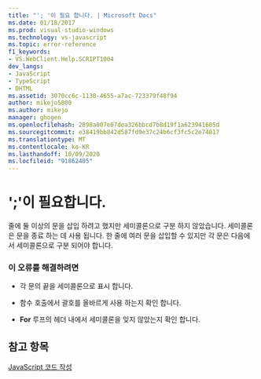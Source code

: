 ```yaml
---
title: "'; '이 필요 합니다. | Microsoft Docs"
ms.date: 01/18/2017
ms.prod: visual-studio-windows
ms.technology: vs-javascript
ms.topic: error-reference
f1_keywords:
- VS.WebClient.Help.SCRIPT1004
dev_langs:
- JavaScript
- TypeScript
- DHTML
ms.assetid: 3070cc6c-1138-4655-a7ac-723379f48f94
author: mikejo5000
ms.author: mikejo
manager: ghogen
ms.openlocfilehash: 2898a007e07dea326bbcd7b8d19f1a623941605d
ms.sourcegitcommit: e38419bb842d587fd9e37c24b6cf3fc5c2e74817
ms.translationtype: MT
ms.contentlocale: ko-KR
ms.lasthandoff: 10/09/2020
ms.locfileid: "91862405"
---
```

# <a name="expected-"></a>';'이 필요합니다.
줄에 둘 이상의 문을 삽입 하려고 했지만 세미콜론으로 구분 하지 않았습니다. 세미콜론은 문을 종료 하는 데 사용 됩니다. 한 줄에 여러 문을 삽입할 수 있지만 각 문은 다음에서 세미콜론으로 구분 되어야 합니다.  
  
### <a name="to-correct-this-error"></a>이 오류를 해결하려면  
  
- 각 문의 끝을 세미콜론으로 표시 합니다.  
  
- 함수 호출에서 괄호를 올바르게 사용 하는지 확인 합니다.  
  
- **For** 루프의 헤더 내에서 세미콜론을 잊지 않았는지 확인 합니다.  
  
## <a name="see-also"></a>참고 항목  
 [JavaScript 코드 작성](https://developer.mozilla.org/docs/Learn/Getting_started_with_the_web/JavaScript_basics)